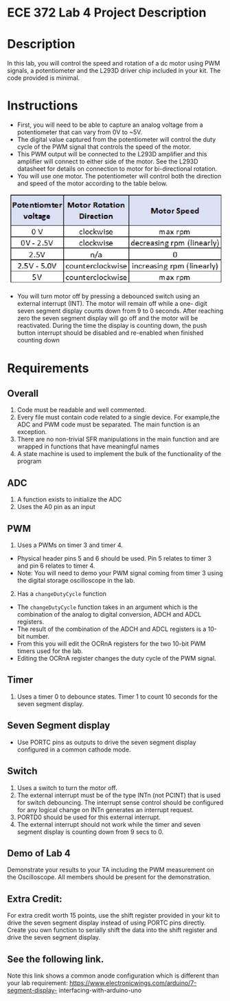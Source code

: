 # **ECE 372 Lab 4 Project Description**


# Description
In this lab, you will control the speed and rotation of a dc motor using PWM signals, a potentiometer and the L293D driver chip included in your kit. The code provided is minimal.

# Instructions 
- First, you will need to be able to capture an analog voltage from a potentiometer that can vary from 0V to ~5V.
- The digital value captured from the potentiometer will control the duty cycle of the PWM signal that controls the speed of the motor.
- This PWM output will be connected to the L293D amplifier and this amplifier will connect to either side of the motor. See the L293D datasheet for details on connection to motor for bi-directional rotation.
- You will use one motor. The potentiometer will control both the direction and speed of the motor according to the table below.

<div align="center"><img src="project-description/motor-direction.png" width="500px"></div>



- You will turn motor off by pressing a debounced switch using an
external interrupt (INT). The motor will remain off while a one-
digit seven segment display counts down from 9 to 0 seconds.
After reaching zero the seven segment display will go off and the
motor will be reactivated. During the time the display is
counting down, the push button interrupt should be disabled and
re-enabled when finished counting down

# Requirements
## Overall
1. Code must be readable and well commented.
2. Every file must contain code related to a single device. For example,the ADC and PWM code must be separated. The main function is an exception.
3. There are no non-trivial SFR manipulations in the main function and are wrapped in functions that have meaningful names
4. A state machine is used to implement the bulk of the functionality
of the program


## ADC
1. A function exists to initialize the ADC
2. Uses the A0 pin as an input

## PWM
1. Uses a PWMs on timer 3 and timer 4.
- Physical header pins 5 and 6 should be used. Pin 5 relates
to timer 3 and pin 6 relates to timer 4.
- Note: You will need to demo your PWM signal coming from
timer 3 using the digital storage oscilloscope in the lab.
2. Has a ```changeDutyCycle``` function
- The ```changeDutyCycle``` function takes in an argument which is the
combination of the analog to digital conversion, ADCH and ADCL registers.
- The result of the combination of the ADCH and ADCL registers is a 10-bit number.
- From this you will edit the OCRnA registers for the two 10-bit PWM timers used for the lab. 
- Editing the OCRnA register changes the duty cycle of the PWM signal.

## Timer
1. Uses a timer 0 to debounce states. Timer 1 to count 10 seconds for
the seven segment display.

## Seven Segment display
- Use PORTC pins as outputs to drive the seven segment display
configured in a common cathode mode.

## Switch
1. Uses a switch to turn the motor off.
2. The external interrupt must be of the type INTn (not PCINT) that
is used for switch debouncing. The interrupt sense control should
be configured for any logical change on INTn generates an
interrupt request.
3. PORTD0 should be used for this external interrupt.
4. The external interrupt should not work while the timer and seven
segment display is counting down from 9 secs to 0.

## Demo of Lab 4
Demonstrate your results to your TA including the PWM measurement on the Oscilloscope. All members should be present for the demonstration.

## Extra Credit:
For extra credit worth 15 points, use the shift register provided in
your kit to drive the seven segment display instead of using PORTC
pins directly. Create you own function to serially shift the data
into the shift register and drive the seven segment display.

## See the following link.
Note this link shows a common anode configuration which is different than your lab requirement:
https://www.electronicwings.com/arduino/7-segment-display-
interfacing-with-arduino-uno



